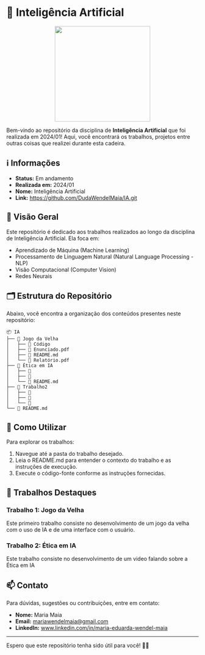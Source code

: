# 🤖 Inteligência Artificial

<div align="center">
 <img height=250 width=250 src="https://i.pinimg.com/originals/ab/53/c3/ab53c3258caa5c3c691b4de46cb5ad88.gif">
</div>

Bem-vindo ao repositório da disciplina de **Inteligência Artificial** que foi realizada em 2024/01! Aqui, você encontrará os trabalhos, projetos entre outras coisas que realizei durante esta cadeira.

## ℹ️ Informações

- **Status:** Em andamento
- **Realizada em:** 2024/01
- **Nome:** Inteligência Artificial
- **Link:** https://github.com/DudaWendelMaia/IA.git

## 🌟 Visão Geral

Este repositório é dedicado aos trabalhos realizados ao longo da disciplina de Inteligência Artificial. Ela foca em:

- Aprendizado de Máquina (Machine Learning)
- Processamento de Linguagem Natural (Natural Language Processing - NLP)
- Visão Computacional (Computer Vision)
- Redes Neurais

## 🗂️ Estrutura do Repositório

Abaixo, você encontra a organização dos conteúdos presentes neste repositório:

```
📦 IA
├── 📁 Jogo da Velha
│   ├── 📁 Código
│   ├── 📄 Enunciado.pdf
│   ├── 📄 README.md
│   └── 📄 Relatório.pdf
├── 📁 Ética em IA
│   ├── 📄 
│   ├── 📄 
│   └── 📄 README.md
├── 📁 Trabalho2
│   ├── 📄 
│   ├── 📄 
│   └── 📄 
└── 📄 README.md
```

## 🔧 Como Utilizar

Para explorar os trabalhos:

1. Navegue até a pasta do trabalho desejado.
2. Leia o README.md para entender o contexto do trabalho e as instruções de execução.
3. Execute o código-fonte conforme as instruções fornecidas.

## 🚀 Trabalhos Destaques

### Trabalho 1: Jogo da Velha
Este primeiro trabalho consiste no desenvolvimento de um jogo da velha com o uso de IA e de uma interface com o usuário.

### Trabalho 2: Ética em IA
Este trabalho consiste no desenvolvimento de um video falando sobre a Ética em IA 


## 📫 Contato

Para dúvidas, sugestões ou contribuições, entre em contato:

- **Nome:** Maria Maia
- **Email:** mariawendelmaia@gmail.com
- **LinkedIn:** www.linkedin.com/in/maria-eduarda-wendel-maia

---

Espero que este repositório tenha sido útil para você!  🚀✨

